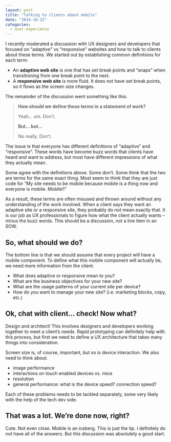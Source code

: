 ```yaml
---
layout: post
title: "Talking to clients about mobile"
date: "2014-10-22"
categories:
  - user-experience
---
```


I recently moderated a discussion with UX designers and developers that focused on “adaptive” vs “responsive” websites and how to talk to clients about these terms.  We started out by establishing common definitions for each term:

* An __adaptive web site__ is one that has set break points and “snaps” when transitioning from one break point to the next.
* A __responsive web site__ is more fluid. It does not have set break points, so it flows as the screen size changes.

The remainder of the discussion went something like this:

<blockquote>
  <p><b>How should we define these terms in a statement of work?</b></p>
  <p>Yeah… um.  Don’t.</p>
  <p><b>But... but...</b></p>
  <p>No really.  Don’t.</p>
</blockquote>

The issue is that everyone has different definitions of “adaptive” and “responsive”. These words have become buzz words that clients have heard and want to address, but most have different impressions of what they actually mean.

Some agree with the definitions above. Some don’t. Some think that the two are terms for the same exact thing. Most seem to think that they are just code for “My site needs to be mobile because mobile is a thing now and everyone is mobile. Mobile!!”

As a result, these terms are often misused and thrown around without any understanding of the work involved. When a client says they want an adaptive site or a responsive site, they probably do not mean exactly that. It is our job as UX professionals to figure how what the client actually wants – minus the buzz words. This should be a discussion, not a line item in an SOW.

## So, what should we do?

The bottom line is that we should assume that every project will have a mobile component.  To define what this mobile component will actually be, we need more information from the client:

* What does adaptive or responsive mean to you?
* What are the business objectives for your new site?
* What are the usage patterns of your current site per device?
* How do you want to manage your new site? (i.e. marketing blocks, copy, etc.)

## Ok, chat with client… check! Now what?

Design and architect!  This involves designers and developers working together to meet a client’s needs.  Rapid prototyping can definitely help with this process, but first we need to define a UX architecture that takes many things into consideration.

Screen size is, of course, important, but so is device interaction. We also need to think about:

* image performance
* interactions on touch enabled devices vs. mice
* resolution
* general performance: what is the device speed? connection speed?

Each of these problems needs to be tackled separately, some very likely with the help of the tech dev side.

## That was a lot. We’re done now, right?

Cute. Not even close.  Mobile is an iceberg.  This is just the tip.  I definitely do not have all of the answers.  But this discussion was absolutely a good start.

